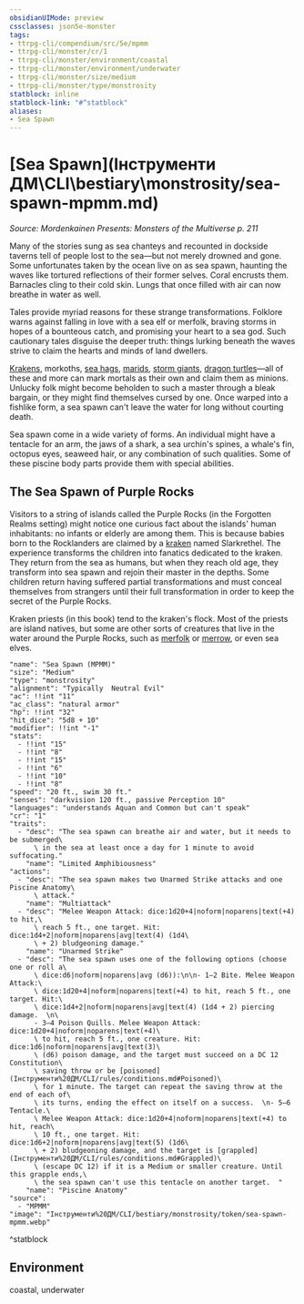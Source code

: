 ```yaml
---
obsidianUIMode: preview
cssclasses: json5e-monster
tags:
- ttrpg-cli/compendium/src/5e/mpmm
- ttrpg-cli/monster/cr/1
- ttrpg-cli/monster/environment/coastal
- ttrpg-cli/monster/environment/underwater
- ttrpg-cli/monster/size/medium
- ttrpg-cli/monster/type/monstrosity
statblock: inline
statblock-link: "#^statblock"
aliases:
- Sea Spawn
---
```

# [Sea Spawn](Інструменти ДМ\CLI\bestiary\monstrosity/sea-spawn-mpmm.md)
*Source: Mordenkainen Presents: Monsters of the Multiverse p. 211*  

Many of the stories sung as sea chanteys and recounted in dockside taverns tell of people lost to the sea—but not merely drowned and gone. Some unfortunates taken by the ocean live on as sea spawn, haunting the waves like tortured reflections of their former selves. Coral encrusts them. Barnacles cling to their cold skin. Lungs that once filled with air can now breathe in water as well.

Tales provide myriad reasons for these strange transformations. Folklore warns against falling in love with a sea elf or merfolk, braving storms in hopes of a bounteous catch, and promising your heart to a sea god. Such cautionary tales disguise the deeper truth: things lurking beneath the waves strive to claim the hearts and minds of land dwellers.

[Krakens](Інструменти%20ДМ/CLI/bestiary/monstrosity/kraken-xmm.md), morkoths, [sea hags](Інструменти%20ДМ/CLI/bestiary/fey/sea-hag-xmm.md), [marids](Інструменти%20ДМ/CLI/bestiary/elemental/marid-xmm.md), [storm giants](Інструменти%20ДМ/CLI/bestiary/giant/storm-giant-xmm.md), [dragon turtles](Інструменти%20ДМ/CLI/bestiary/dragon/dragon-turtle-xmm.md)—all of these and more can mark mortals as their own and claim them as minions. Unlucky folk might become beholden to such a master through a bleak bargain, or they might find themselves cursed by one. Once warped into a fishlike form, a sea spawn can't leave the water for long without courting death.

Sea spawn come in a wide variety of forms. An individual might have a tentacle for an arm, the jaws of a shark, a sea urchin's spines, a whale's fin, octopus eyes, seaweed hair, or any combination of such qualities. Some of these piscine body parts provide them with special abilities.

## The Sea Spawn of Purple Rocks

Visitors to a string of islands called the Purple Rocks (in the Forgotten Realms setting) might notice one curious fact about the islands' human inhabitants: no infants or elderly are among them. This is because babies born to the Rocklanders are claimed by a [kraken](Інструменти%20ДМ/CLI/bestiary/monstrosity/kraken-xmm.md) named Slarkrethel. The experience transforms the children into fanatics dedicated to the kraken. They return from the sea as humans, but when they reach old age, they transform into sea spawn and rejoin their master in the depths. Some children return having suffered partial transformations and must conceal themselves from strangers until their full transformation in order to keep the secret of the Purple Rocks.

Kraken priests (in this book) tend to the kraken's flock. Most of the priests are island natives, but some are other sorts of creatures that live in the water around the Purple Rocks, such as [merfolk](Інструменти%20ДМ/CLI/bestiary/elemental/merfolk-skirmisher-xmm.md) or [merrow](Інструменти%20ДМ/CLI/bestiary/monstrosity/merrow-xmm.md), or even sea elves.

```statblock
"name": "Sea Spawn (MPMM)"
"size": "Medium"
"type": "monstrosity"
"alignment": "Typically  Neutral Evil"
"ac": !!int "11"
"ac_class": "natural armor"
"hp": !!int "32"
"hit_dice": "5d8 + 10"
"modifier": !!int "-1"
"stats":
  - !!int "15"
  - !!int "8"
  - !!int "15"
  - !!int "6"
  - !!int "10"
  - !!int "8"
"speed": "20 ft., swim 30 ft."
"senses": "darkvision 120 ft., passive Perception 10"
"languages": "understands Aquan and Common but can't speak"
"cr": "1"
"traits":
  - "desc": "The sea spawn can breathe air and water, but it needs to be submerged\
      \ in the sea at least once a day for 1 minute to avoid suffocating."
    "name": "Limited Amphibiousness"
"actions":
  - "desc": "The sea spawn makes two Unarmed Strike attacks and one Piscine Anatomy\
      \ attack."
    "name": "Multiattack"
  - "desc": "Melee Weapon Attack: dice:1d20+4|noform|noparens|text(+4) to hit,\
      \ reach 5 ft., one target. Hit: dice:1d4+2|noform|noparens|avg|text(4) (1d4\
      \ + 2) bludgeoning damage."
    "name": "Unarmed Strike"
  - "desc": "The sea spawn uses one of the following options (choose one or roll a\
      \ dice:d6|noform|noparens|avg (d6)):\n\n- 1–2 Bite. Melee Weapon Attack:\
      \ dice:1d20+4|noform|noparens|text(+4) to hit, reach 5 ft., one target. Hit:\
      \ dice:1d4+2|noform|noparens|avg|text(4) (1d4 + 2) piercing damage.  \n\
      - 3–4 Poison Quills. Melee Weapon Attack: dice:1d20+4|noform|noparens|text(+4)\
      \ to hit, reach 5 ft., one creature. Hit: dice:1d6|noform|noparens|avg|text(3)\
      \ (d6) poison damage, and the target must succeed on a DC 12 Constitution\
      \ saving throw or be [poisoned](Інструменти%20ДМ/CLI/rules/conditions.md#Poisoned)\
      \ for 1 minute. The target can repeat the saving throw at the end of each of\
      \ its turns, ending the effect on itself on a success.  \n- 5–6 Tentacle.\
      \ Melee Weapon Attack: dice:1d20+4|noform|noparens|text(+4) to hit, reach\
      \ 10 ft., one target. Hit: dice:1d6+2|noform|noparens|avg|text(5) (1d6\
      \ + 2) bludgeoning damage, and the target is [grappled](Інструменти%20ДМ/CLI/rules/conditions.md#Grappled)\
      \ (escape DC 12) if it is a Medium or smaller creature. Until this grapple ends,\
      \ the sea spawn can't use this tentacle on another target.  "
    "name": "Piscine Anatomy"
"source":
  - "MPMM"
"image": "Інструменти%20ДМ/CLI/bestiary/monstrosity/token/sea-spawn-mpmm.webp"
```
^statblock

## Environment

coastal, underwater